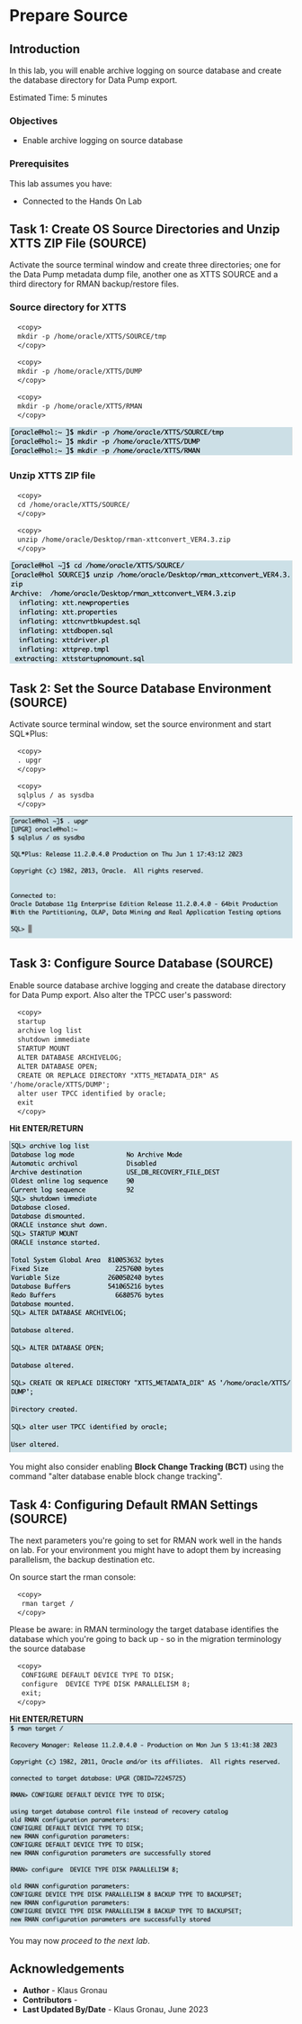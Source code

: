 # Prepare Source 

## Introduction

In this lab, you will enable archive logging on source database and create the database directory for Data Pump export.

Estimated Time: 5 minutes

### Objectives

- Enable archive logging on source database

### Prerequisites

This lab assumes you have:

- Connected to the Hands On Lab

## Task 1: Create OS Source Directories and Unzip XTTS ZIP File (__SOURCE__)
Activate the source terminal window and create three directories; one for the Data Pump metadata dump file, another one as XTTS SOURCE and a third directory for RMAN backup/restore files.

### Source directory for XTTS 

  ```
    <copy>
    mkdir -p /home/oracle/XTTS/SOURCE/tmp 
    </copy>
  ```
  ```
    <copy>
    mkdir -p /home/oracle/XTTS/DUMP
    </copy>
  ```
  ```
    <copy>
    mkdir -p /home/oracle/XTTS/RMAN
    </copy>
  ```


![Create Source OS Directory](./images/create-source-os-dir.png " ")


### Unzip XTTS ZIP file 

  ```
    <copy>
    cd /home/oracle/XTTS/SOURCE/
    </copy>
  ```
  ```
    <copy>
    unzip /home/oracle/Desktop/rman-xttconvert_VER4.3.zip
    </copy>
  ```

![Unzipping the XTTS Perl V4 ZIP file on source](./images/xtts-unzip-src.png " ")

## Task 2: Set the Source Database Environment (__SOURCE__)

Activate source terminal window, set the source environment and start SQL*Plus:

  ```
    <copy>
    . upgr
    </copy>
 ```
  ```
    <copy>
    sqlplus / as sysdba
    </copy>
 ```

![Login to source 11.2.0.4 database](./images/source-upgr-env-sqlplus.png " ")


## Task 3: Configure Source Database (__SOURCE__)
Enable source database archive logging and create the database directory for Data Pump export. Also alter the TPCC user's password:


  ```
    <copy>
    startup
    archive log list
    shutdown immediate
    STARTUP MOUNT
    ALTER DATABASE ARCHIVELOG;
    ALTER DATABASE OPEN;
    CREATE OR REPLACE DIRECTORY "XTTS_METADATA_DIR" AS '/home/oracle/XTTS/DUMP';
    alter user TPCC identified by oracle;
    exit
    </copy>
  ```
__Hit ENTER/RETURN__

![Enabling archive logging in source database](./images/enable-archive-logging.png " ")


You might also consider enabling __Block Change Tracking (BCT)__ using the command "alter database enable block change tracking".

## Task 4: Configuring Default RMAN Settings (__SOURCE__)
The next parameters you're going to set for RMAN work well in the hands on lab. For your environment you might have to adopt them by increasing parallelism, the backup destination etc.

On source start the rman console: 

  ```
    <copy>
     rman target /
    </copy>
  ```

Please be aware:
in RMAN terminology the target database identifies the database which you're going to back up - so in the migration terminology the source database

  ```
    <copy>
     CONFIGURE DEFAULT DEVICE TYPE TO DISK;
     configure  DEVICE TYPE DISK PARALLELISM 8;
     exit;
    </copy>
  ```
__Hit ENTER/RETURN__
![configure default RMAN parameters on source database side](./images/rman-default-target-settings.png " ")


You may now *proceed to the next lab*.


## Acknowledgements
* **Author** - Klaus Gronau
* **Contributors** -  
* **Last Updated By/Date** - Klaus Gronau, June 2023
